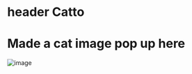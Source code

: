 # header Catto
## 

# Made a cat image pop up here
![image](https://github.com/Sanavkgit/skills-communicate-using-markdown/assets/145742799/0ab0b854-bf6b-4166-af6b-e593b783182f)

